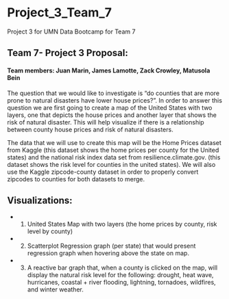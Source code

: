 # **Project_3_Team_7**
Project 3 for UMN Data Bootcamp for Team 7

## **Team 7- Project 3 Proposal**: 
#### **Team members:** Juan Marin, James Lamotte, Zack Crowley, Matusola Bein 

The question that we would like to investigate is “do counties that are more prone to natural disasters have lower house prices?”. In order to answer this question we are first going to create a map of the United States with two layers, one that depicts the house prices and another layer that shows the risk of natural disaster. This will help visualize if there is a relationship between county house prices and risk of natural disasters. 

The data that we will use to create this map will be the Home Prices dataset 
from Kaggle (this dataset shows the home prices per county for the United states)  and the national risk index data set from resilience.climate.gov. (this dataset shows the risk level for counties in the united states). We will also  use the Kaggle zipcode-county dataset in order to properly convert zipcodes to counties for both datasets to merge.  

## Visualizations: 

- 1. United States Map with two layers (the home prices by county, risk level by county)

- 2. Scatterplot Regression graph (per state) that would present regression graph when hovering above the state on map.

- 3. A reactive bar graph that, when a county is clicked on the map, will display the natural risk level for the following: drought, heat wave, hurricanes, coastal + river flooding, lightning, tornadoes, wildfires, and winter weather. 